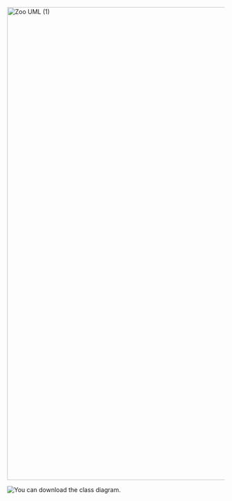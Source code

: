 <img width="1095" alt="Zoo UML (1)" src="https://user-images.githubusercontent.com/99360713/215336517-de5134c9-485e-4ced-9f0a-9173f3ea2a7f.png">

![You can download the class diagram.](<img width="1095" alt="Zoo UML (1)" src="https://user-images.githubusercontent.com/99360713/215336517-de5134c9-485e-4ced-9f0a-9173f3ea2a7f.png">)